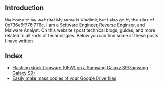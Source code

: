 ## Introduction
Welcome to my website! My name is Vladimir, but I also go by the alias of 0x736e6f776f776c. I am a Software Engineer, Reverse Engineer, and Malware Analyst. On this website I post technical blogs, guides, and more related to all sorts of technologies. Below you can find some of these posts I have written.

## Index
* [Flashing stock firmware (OFW) on a Samsung Galaxy S9/Samsung Galaxy S9+](https://www.0x736e6f776f776c.github.io/0/stockfirmwareons9(+))
* [Easily make mass copies of your Google Drive files](https://www.0x736e6f776f776c.github.io/0/backupforgoogledrive)
